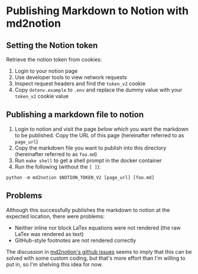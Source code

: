 # Publishing Markdown to Notion with md2notion

## Setting the Notion token

Retrieve the notion token from cookies:

1. Login to your notion page
2. Use developer tools to view network requests
3. Inspect request headers and find the `token_v2` cookie
4. Copy `dotenv.example` to `.env` and replace the dummy value with your `token_v2` cookie value

## Publishing a markdown file to notion

1. Login to notion and visit the page *below which* you want the markdown to be published. Copy the URL of this page (hereinafter referred to as `page_url`)
2. Copy the markdown file you want to publish into this directory (hereinafter referred to as `foo.md`)
3. Run `make shell` to get a shell prompt in the docker container
4. Run the following (without the `[ ]`):

```
python -m md2notion $NOTION_TOKEN_V2 [page_url] [foo.md]
```

## Problems

Although this successfully publishes the markdown to notion at the expected location, there were problems:

* Neither inline nor block LaTex equations were not rendered (the raw LaTex was rendered as text)
* GitHub-style footnotes are not rendered correctly

The discussion in [md2notion's github issues](https://github.com/Cobertos/md2notion/issues) seems to imply that this can be solved with some custom coding, but that's more effort than I'm willing to put in, so I'm shelving this idea for now.
